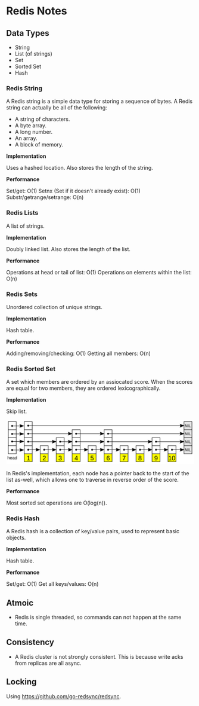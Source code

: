 # Redis Notes

## Data Types

- String
- List (of strings)
- Set
- Sorted Set
- Hash

### Redis String

A Redis string is a simple data type for storing a sequence of bytes.
A Redis string can actually be all of the following:

- A string of characters.
- A byte array.
- A long number.
- An array.
- A block of memory.

**Implementation**

Uses a hashed location. Also stores the length of the string.

**Performance**

Set/get: O(1)
Setnx (Set if it doesn't already exist): O(1)
Substr/getrange/setrange: O(n)

### Redis Lists

A list of strings.

**Implementation**

Doubly linked list. Also stores the length of the list.

**Performance**

Operations at head or tail of list: O(1)
Operations on elements within the list: O(n)

### Redis Sets

Unordered collection of unique strings.

**Implementation**

Hash table.

**Performance**

Adding/removing/checking: O(1)
Getting all members: O(n)

### Redis Sorted Set

A set which members are ordered by an assiocated score. When the scores are equal for two members, they are ordered lexicographically.

**Implementation**

Skip list.

![alt text](skiplist.png)

In Redis's implementation, each node has a pointer back to the start of the list as-well, which allows one to traverse in reverse order of the score.

**Performance**

Most sorted set operations are O(log(n)).

### Redis Hash

A Redis hash is a collection of key/value pairs, used to represent basic objects.

**Implementation**

Hash table.

**Performance**

Set/get: O(1)
Get all keys/values: O(n)

## Atmoic

- Redis is single threaded, so commands can not happen at the same time.

## Consistency

- A Redis cluster is not strongly consistent. This is because write acks from replicas are all
  async.

## Locking

Using https://github.com/go-redsync/redsync.

